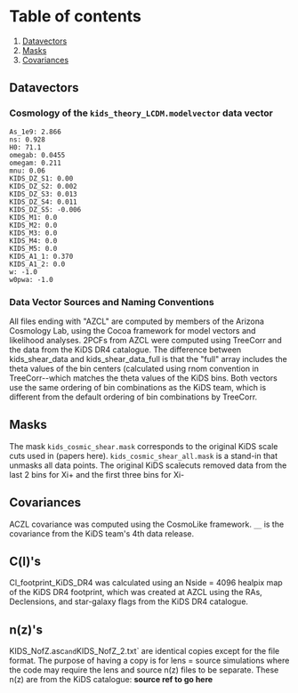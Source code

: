 # Table of contents
1. [Datavectors](#theory_data_vector)
2. [Masks](#masks)
3. [Covariances](#covariance)

## Datavectors <a name="theory_data_vector"></a>

### Cosmology of the `kids_theory_LCDM.modelvector` data vector <a name="theory_data_vector"></a>
    As_1e9: 2.866
    ns: 0.928
    H0: 71.1
    omegab: 0.0455
    omegam: 0.211
    mnu: 0.06
    KIDS_DZ_S1: 0.00
    KIDS_DZ_S2: 0.002
    KIDS_DZ_S3: 0.013
    KIDS_DZ_S4: 0.011
    KIDS_DZ_S5: -0.006
    KIDS_M1: 0.0
    KIDS_M2: 0.0
    KIDS_M3: 0.0
    KIDS_M4: 0.0
    KIDS_M5: 0.0
    KIDS_A1_1: 0.370
    KIDS_A1_2: 0.0
    w: -1.0
    w0pwa: -1.0

### Data Vector Sources and Naming Conventions
   
  All files ending with "AZCL" are computed by members of the Arizona Cosmology Lab, using the Cocoa framework for model vectors and likelihood analyses.
  2PCFs from AZCL were computed using TreeCorr and the data from the KiDS DR4 catalogue.
  The difference between kids_shear_data and kids_shear_data_full is that the "full" array includes the theta values of the bin centers (calculated using rnom convention in TreeCorr--which matches the theta values of the KiDS bins. Both vectors use the same ordering of bin combinations as the KiDS team, which is different from the default ordering of bin combinations by TreeCorr.
    
## Masks <a name="masks"></a>

  The mask `kids_cosmic_shear.mask` corresponds to the original KiDS scale cuts used in (papers here). `kids_cosmic_shear_all.mask` is a stand-in that unmasks all data points.
  The original KiDS scalecuts removed data from the last 2 bins for Xi+ and the first three bins for Xi- 

## Covariances <a name="covariance"></a>

  ACZL covariance was computed using the CosmoLike framework.
  `__` is the covariance from the KiDS team's 4th data release.

## C(l)'s

  Cl_footprint_KiDS_DR4 was calculated using an Nside = 4096 healpix map of the KiDS DR4 footprint, which was created at AZCL using the RAs, Declensions, and star-galaxy flags from the KiDS DR4 catalogue. 

## n(z)'s

  KIDS_NofZ.asc` and `KIDS_NofZ_2.txt` are identical copies except for the file format. The purpose of having a copy is for lens = source simulations where the code may require the lens and source n(z) files to be separate. These n(z) are from the KiDS catalogue: __source ref to go here__
